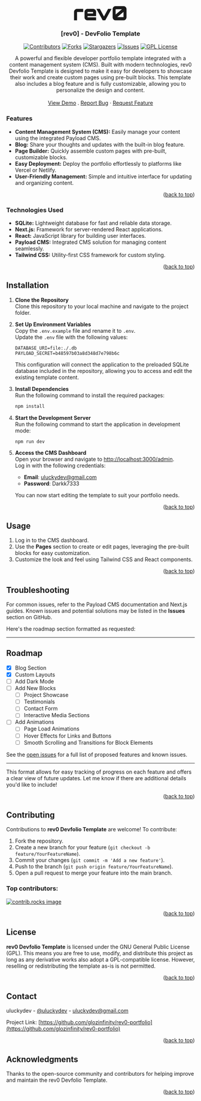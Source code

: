 <!-- Improved compatibility of back to top link: See: https://github.com/othneildrew/Best-README-Template/pull/73 -->
<a id="readme-top"></a>
<!--
*** Thanks for checking out the Best-README-Template. If you have a suggestion
*** that would make this better, please fork the repo and create a pull request
*** or simply open an issue with the tag "enhancement".
*** Don't forget to give the project a star!
*** Thanks again! Now go create something AMAZING! :D
-->



<!-- PROJECT SHIELDS -->
<!--
*** I'm using markdown "reference style" links for readability.
*** Reference links are enclosed in brackets [ ] instead of parentheses ( ).
*** See the bottom of this document for the declaration of the reference variables
*** for contributors-url, forks-url, etc. This is an optional, concise syntax you may use.
*** https://www.markdownguide.org/basic-syntax/#reference-style-links
-->



<!-- PROJECT LOGO -->
<br />
<br />
<div align="center">
  <a href="https://github.com/othneildrew/Best-README-Template">
   <div  >
   <svg height=40 width=200 viewBox="0 0 46 13" fill="none" xmlns="http://www.w3.org/2000/svg"><path d="M36.037 12.2798C35.5821 12.2798 35.1671 12.1548 34.7919 11.9046C34.4167 11.6431 34.1154 11.3134 33.888 10.9154C33.6606 10.5061 33.5469 10.0797 33.5469 9.63626V2.54124C33.5469 2.08644 33.6606 1.66574 33.888 1.27915C34.1154 0.892562 34.4167 0.585566 34.7919 0.358161C35.1671 0.119387 35.5821 0 36.037 0H43.1149C43.5697 0 43.9847 0.119387 44.36 0.358161C44.7352 0.585566 45.0365 0.892562 45.2639 1.27915C45.4913 1.66574 45.605 2.08644 45.605 2.54124V9.63626C45.605 10.0797 45.4913 10.5061 45.2639 10.9154C45.0365 11.3134 44.7352 11.6431 44.36 11.9046C43.9847 12.1548 43.5697 12.2798 43.1149 12.2798H36.037ZM37.5549 9.49982H42.9955V4.92899L37.5549 9.49982ZM36.1563 7.24851L41.597 2.67769H36.1563V7.24851Z" fill="currentColor"></path><path d="M24.8979 12.2802L19.4573 2.38806H22.459L26.0236 8.95436L29.5881 2.38806H32.5899L27.1322 12.2802H24.8979Z" fill="currentColor"></path><path d="M11.601 12.2802C11.1575 12.2802 10.7482 12.1665 10.373 11.939C9.99775 11.7116 9.69644 11.4103 9.46904 11.0351C9.24163 10.6599 9.12793 10.2506 9.12793 9.80713V4.86108C9.12793 4.41765 9.24163 4.00832 9.46904 3.6331C9.69644 3.25788 9.99775 2.95657 10.373 2.72917C10.7482 2.50176 11.1575 2.38806 11.601 2.38806H16.6834C17.1383 2.38806 17.5533 2.50176 17.9285 2.72917C18.3037 2.95657 18.5993 3.25788 18.8154 3.6331C19.0428 4.00832 19.1565 4.41765 19.1565 4.86108V8.64737H11.7374V9.67069H19.1565V12.2802H11.601ZM11.7374 6.36195H16.547V4.99753H11.7374V6.36195Z" fill="currentColor"></path><path d="M0 12.2802V4.86108C0 4.41765 0.113702 4.00832 0.341107 3.6331C0.568511 3.25788 0.869822 2.95657 1.24504 2.72917C1.62026 2.50176 2.03527 2.38806 2.49008 2.38806H7.94778V4.99753H2.60947V12.2802H0Z" fill="currentColor"></path></svg></div>
  </a>

 

  <h3 align="center">[rev0] - DevFolio Template</h3>


   [![Contributors][contributors-shield]][contributors-url]
[![Forks][forks-shield]][forks-url]
[![Stargazers][stars-shield]][stars-url]
[![Issues][issues-shield]][issues-url]
[![GPL License][license-shield]][license-url]


  <p align="center">
   A powerful and flexible developer portfolio template integrated with a content management system (CMS). Built with modern technologies, rev0 Devfolio Template is designed to make it easy for developers to showcase their work and create custom pages using pre-built blocks. This template also includes a blog feature and is fully customizable, allowing you to personalize the design and content.
    <br />
    <br />
    <a href="https://uluckydev.rev0.site/">View Demo</a>
    .
     <a href="https://github.com/glozinfinity/rev0-portfolio/issues/new?labels=bug&template=bug-report---.md">Report Bug</a>
    ·
    <a href="https://github.com/glozinfinity/rev0-portfolio/issues/new?labels=enhancement&template=feature-request---.md">Request Feature</a>
  </p>
</div>







### Features
- **Content Management System (CMS):** Easily manage your content using the integrated Payload CMS.
- **Blog:** Share your thoughts and updates with the built-in blog feature.
- **Page Builder:** Quickly assemble custom pages with pre-built, customizable blocks.
- **Easy Deployment:** Deploy the portfolio effortlessly to platforms like Vercel or Netlify.
- **User-Friendly Management:** Simple and intuitive interface for updating and organizing content.


<p align="right">(<a href="#readme-top">back to top</a>)</p>



### Technologies Used

- **SQLite:** Lightweight database for fast and reliable data storage.
- **Next.js:** Framework for server-rendered React applications.
- **React:** JavaScript library for building user interfaces.
- **Payload CMS:** Integrated CMS solution for managing content seamlessly.
- **Tailwind CSS:** Utility-first CSS framework for custom styling.

<p align="right">(<a href="#readme-top">back to top</a>)</p>



## Installation

1. **Clone the Repository**  
   Clone this repository to your local machine and navigate to the project folder.

2. **Set Up Environment Variables**  
   Copy the `.env.example` file and rename it to `.env`.  
   Update the `.env` file with the following values:

   ```plaintext
   DATABASE_URI=file:./.db
   PAYLOAD_SECRET=b48597b03a8d348d7e798b6c
   ```

   This configuration will connect the application to the preloaded SQLite database included in the repository, allowing you to access and edit the existing template content.

3. **Install Dependencies**  
   Run the following command to install the required packages:

   ```bash
   npm install
   ```

4. **Start the Development Server**  
   Run the following command to start the application in development mode:

   ```bash
   npm run dev
   ```

5. **Access the CMS Dashboard**  
   Open your browser and navigate to [http://localhost:3000/admin](http://localhost:3000/admin).  
   Log in with the following credentials:

   - **Email**: uluckydev@gmail.com
   - **Password**: Darkk7333

   You can now start editing the template to suit your portfolio needs.


<p align="right">(<a href="#readme-top">back to top</a>)</p>



## Usage

1. Log in to the CMS dashboard.
2. Use the **Pages** section to create or edit pages, leveraging the pre-built blocks for easy customization.
3. Customize the look and feel using Tailwind CSS and React components.

<p align="right">(<a href="#readme-top">back to top</a>)</p>

## Troubleshooting

For common issues, refer to the Payload CMS documentation and Next.js guides. Known issues and potential solutions may be listed in the **Issues** section on GitHub.


<!-- ROADMAP -->
Here's the roadmap section formatted as requested:

---

## Roadmap

- [x] Blog Section
- [x] Custom Layouts
- [ ] Add Dark Mode
- [ ] Add New Blocks
    - [ ] Project Showcase
    - [ ] Testimonials
    - [ ] Contact Form
    - [ ] Interactive Media Sections
- [ ] Add Animations
    - [ ] Page Load Animations
    - [ ] Hover Effects for Links and Buttons
    - [ ] Smooth Scrolling and Transitions for Block Elements

See the [open issues](https://github.com/glozinfinity/rev0-portfolio/issues) for a full list of proposed features and known issues.

---

This format allows for easy tracking of progress on each feature and offers a clear view of future updates. Let me know if there are additional details you'd like to include!

<p align="right">(<a href="#readme-top">back to top</a>)</p>



## Contributing

Contributions to **rev0 Devfolio Template** are welcome! To contribute:

1. Fork the repository.
2. Create a new branch for your feature (`git checkout -b feature/YourFeatureName`).
3. Commit your changes (`git commit -m 'Add a new feature'`).
4. Push to the branch (`git push origin feature/YourFeatureName`).
5. Open a pull request to merge your feature into the main branch.

### Top contributors:

<a href="https://github.com/glozinfinity/rev0-portfolio/graphs/contributors">
  <img src="https://contrib.rocks/image?repo=glozinfinity/rev0-portfolio" alt="contrib.rocks image" />
</a>

<p align="right">(<a href="#readme-top">back to top</a>)</p>



<!-- LICENSE -->
## License

**rev0 Devfolio Template** is licensed under the GNU General Public License (GPL). This means you are free to use, modify, and distribute this project as long as any derivative works also adopt a GPL-compatible license. However, reselling or redistributing the template as-is is not permitted.

<p align="right">(<a href="#readme-top">back to top</a>)</p>



<!-- CONTACT -->
## Contact

uluckydev - [@uluckydev](https://twitter.com/uluckydev) - uluckydev@gmail.com

Project Link: [https://github.com/glozinfinity/rev0-portfolio](https://github.com/glozinfinity/rev0-portfolio)

<p align="right">(<a href="#readme-top">back to top</a>)</p>



<!-- ACKNOWLEDGMENTS -->
## Acknowledgments

Thanks to the open-source community and contributors for helping improve and maintain the rev0 Devfolio Template.

<p align="right">(<a href="#readme-top">back to top</a>)</p>



<!-- MARKDOWN LINKS & IMAGES -->
<!-- https://www.markdownguide.org/basic-syntax/#reference-style-links -->
[contributors-shield]: https://img.shields.io/github/contributors/glozinfinity/rev0-portfolio.svg?style=for-the-badge
[contributors-url]: https://github.com/glozinfinity/rev0-portfolio/graphs/contributors
[forks-shield]: https://img.shields.io/github/forks/glozinfinity/rev0-portfolio.svg?style=for-the-badge
[forks-url]: https://github.com/othneildrew/Best-README-Template/network/members
[stars-shield]: https://img.shields.io/github/stars/glozinfinity/rev0-portfolio.svg?style=for-the-badge
[stars-url]: https://github.com/glozinfinity/rev0-portfolio/stargazers
[issues-shield]: https://img.shields.io/github/issues/glozinfinity/rev0-portfolio.svg?style=for-the-badge
[issues-url]: https://github.com/glozinfinity/rev0-portfolio/issues
[license-shield]: https://img.shields.io/github/license/glozinfinity/rev0-portfolio.svg?style=for-the-badge
[license-url]: https://github.com/glozinfinity/rev0-portfolio/blob/master/LICENSE.txt

[product-screenshot]: images/screenshot.png
[Next.js]: https://img.shields.io/badge/next.js-000000?style=for-the-badge&logo=nextdotjs&logoColor=white
[Next-url]: https://nextjs.org/
[React.js]: https://img.shields.io/badge/React-20232A?style=for-the-badge&logo=react&logoColor=61DAFB
[React-url]: https://reactjs.org/
[Vue.js]: https://img.shields.io/badge/Vue.js-35495E?style=for-the-badge&logo=vuedotjs&logoColor=4FC08D
[Vue-url]: https://vuejs.org/
[Angular.io]: https://img.shields.io/badge/Angular-DD0031?style=for-the-badge&logo=angular&logoColor=white
[Angular-url]: https://angular.io/
[Svelte.dev]: https://img.shields.io/badge/Svelte-4A4A55?style=for-the-badge&logo=svelte&logoColor=FF3E00
[Svelte-url]: https://svelte.dev/
[Laravel.com]: https://img.shields.io/badge/Laravel-FF2D20?style=for-the-badge&logo=laravel&logoColor=white
[Laravel-url]: https://laravel.com
[Bootstrap.com]: https://img.shields.io/badge/Bootstrap-563D7C?style=for-the-badge&logo=bootstrap&logoColor=white
[Bootstrap-url]: https://getbootstrap.com
[JQuery.com]: https://img.shields.io/badge/jQuery-0769AD?style=for-the-badge&logo=jquery&logoColor=white
[JQuery-url]: https://jquery.com 
